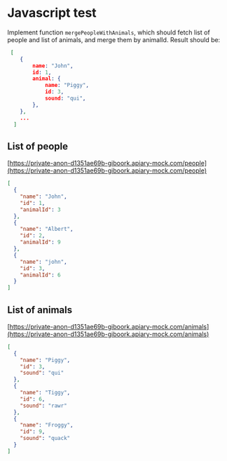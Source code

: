 # Javascript test

Implement function `mergePeopleWithAnimals`, which should fetch list of people and list of animals, and merge them by animalId. Result should be:

```json
 [
    {
        name: "John",
        id: 1,
        animal: {
            name: "Piggy",
            id: 3,
            sound: "qui",
        },
    },
    ...
  ]
```



## List of people
[https://private-anon-d1351ae69b-giboork.apiary-mock.com/people](https://private-anon-d1351ae69b-giboork.apiary-mock.com/people)

```json
[
  {
    "name": "John",
    "id": 1,
    "animalId": 3
  },
  {
    "name": "Albert",
    "id": 2,
    "animalId": 9
  },
  {
    "name": "john",
    "id": 3,
    "animalId": 6
  }
]
```

## List of animals
[https://private-anon-d1351ae69b-giboork.apiary-mock.com/animals](https://private-anon-d1351ae69b-giboork.apiary-mock.com/animals)
```json
[
  {
    "name": "Piggy",
    "id": 3,
    "sound": "qui"
  },
  {
    "name": "Tiggy",
    "id": 6,
    "sound": "rawr"
  },
  {
    "name": "Froggy",
    "id": 9,
    "sound": "quack"
  }
]
```